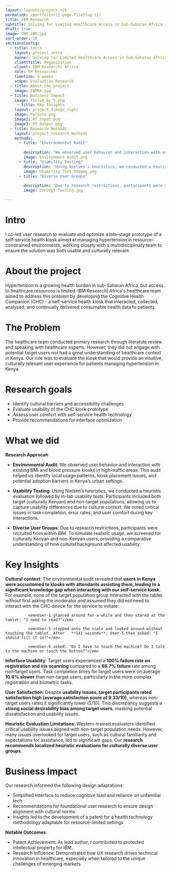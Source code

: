 ```yaml
---
layout: layouts/project.njk
permalink: /portfolio/{{ page.fileSlug }}/
title: IBM Research
subtitle: Solving for Limited Healthcare Access in Sub-Saharan Africa (Coming soon!)
draft: true
image: CHK_IBM.jpg
sort-order: 30
sectionsConfig:
  - title: Intro
    layout: project_intro
    banner: Solving for Limited Healthcare Access in Sub-Saharan Africa
    clientTitle: Organization
    client: IBM Research| Africa
    role: UX Researcher
    timeline: 6 weeks
    scope: Evaluative Research
  - title: About the project
    image: IBMRA.jpg
  - title: Business Impact
    image: thrive_by_5.png
     - title: Key Insights
    layout: project_3image_right
    image: Persona.png
    image2: RT Input.png
    image3: RT Output.png
  - title: Research Methods
    layout: project_research_methods
    methods:
      - title: "Environmental Audit"
        
        description: "We observed user behavior and interaction with existing BMI and blood pressure kiosks in high-traffic areas. This audit helped us identify local usage patterns, kiosk placement issues, and potential adoption barriers in Kenya’s urban settings."
        image: Environment Audit.png
      - title: "Usability Testing"
        description: "Using Nielsen’s heuristics, we conducted a heuristic evaluation followed by in-lab usability tests. Participants included both target (culturally Kenyan) and non-target populations, allowing us to capture usability differences due to cultural context. We noted critical issues in task completion, error rates, and user comfort during key interactions."
        image: USability Test Imageg.png
      - title: "Diverse User Groups"
        
        description: "Due to research restrictions, participants were recruited from within IBM. To simulate realistic usage, we screened for culturally Kenyan and non-Kenyan users, providing a comparative understanding of how cultural background affected usability."
        image: Concept Testing.jpg

---
```

# Intro
I co-led user research to evaluate and optimize a late-stage prototype of a self-service health kiosk aimed at managing hypertension in resource-constrained environments, working closely with a multidisciplinary team to ensure the solution was both usable and culturally relevant.


# About the project
Hypertension is a growing health burden in sub-Saharan Africa, but access to healthcare resources is limited. IBM Research| Africa's healthcare team aimed to address this problem by developing the Cognitive Health Companion (CHC) - a self-service health kiosk that  interacted, collected, analysed, and continually delivered consumable health data to patients. 


# The Problem
The healthcare team conducted primary research through literatute review and speaking with healthcare experts. However, they did not engage with potential target users nor had a great understanding of healthcare context in Kenya. Our role was to evaluate the kiosk that would provide an intuitive, culturally relevant user experience for patients managing hypertension in Kenya. 

# Research goals
- Identify cultural barriers and accessibility challenges
- Evaluate usability of the CHC kiosk prototype
- Assess user comfort with self-service health technology
- Provide recommendations for interface optimization



# What we did

**Research Approcah**
- **Environmental Audit**: We observed user behavior and interaction with existing BMI and blood pressure kiosks in high-traffic areas. This audit helped us identify local usage patterns, kiosk placement issues, and potential adoption barriers in Kenya’s urban settings.

- **Usability Testing**: Using Nielsen’s heuristics, we conducted a heuristic evaluation followed by in-lab usability tests. Participants included both target (culturally Kenyan) and non-target populations, allowing us to capture usability differences due to cultural context. We noted critical issues in task completion, error rates, and user comfort during key interactions.

- **Diverse User Groups**: Due to research restrictions, participants were recruited from within IBM. To simulate realistic usage, we screened for culturally Kenyan and non-Kenyan users, providing a comparative understanding of how cultural background affected usability.
  

# Key Insights

**Cultural context**: The environmental audit revealed that **users in Kenya were accustomed to kiosks with attendants assisting them, leading to a significant knowledge gap when interacting with our self-service kiosk**. For example, none of the target population group interacted with the tablet without first asking the moderator and assumed they did not need to interact with the CHC device for the service to initiate:

              <em>User-1 glanced around for a while and then stared at the tablet: "I need to read?"</em>

              <em>User-5 stepped onto the scale and looked around without touching the tablet. After   **141 seconds**, User-5 then asked: "I should fill it in?"</em>

              <em>User-6 asked: "Do I have to touch the machine? Do I talk to the machine or touch the button?"</em>

**Inferface Usability**: Target users experienced a **100% failure rate on registration and iris scanning** compared to a **66.7% failure** rate among non-target users. Task completion times for target users were on average **10.6% slower** than non-target users, particularly in the more complex registration and biometric tasks.

**User Satisfaction**: Despite **usability issues, target participants rated satisfaction high (average satisfaction score of 9.33/10)**, whereas non-target users rated it significantly lower (5/10). This discrepancy suggests a **strong social desirability bias among target users**, masking potential dissatisfaction and usability issues.

**Heuristic Evaluation Limitations**: Western-trained evaluators identified critical usability issues aligned with non-target population needs. However, many issues overlooked for target users, such as cultural familiarity and expectations for assistance, led to significant gaps. Our **research recommends localized heuristic evaluations for culturally diverse user groups**​.


# Business Impact

Our research informed the following design adaptations:

- Simplified interface to reduce cognitive load and reliance on unfamiliar tech
- Recommendations for foundational user research to ensure design alignment with cultural norms
- Insights led to the development of a patent for a health technology methodology adaptable for resource-limited settings


**Notable Outcomes**:

- Patent Achievement: As lead author, I contributed to protected intellectual property for IBM.
- Research Influence: Demonstrated how UX research drives technical innovation in healthcare, especially when tailored to the unique challenges of emerging markets.


